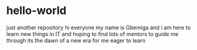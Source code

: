 # hello-world
just another repository
hi everyone
my name is Gbemiga and i am here to learn new things in IT and hoping to find lots of mentors to guide me through
its the dawn of a new era for me eager to learn
